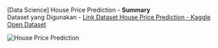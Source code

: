 [Data Science] House Price Prediction - **Summary**<br>
Dataset yang Digunakan - <a href="https://www.kaggle.com/datasets/shree1992/housedata">Link Dataset House Price Prediction - Kaggle Open Dataset</a><br><be>

![House Price Prediction](https://github.com/raihankemmy/Data_Science_Project/assets/60603057/6d23fc03-7da7-4c8f-9408-baddad6aabb5)
